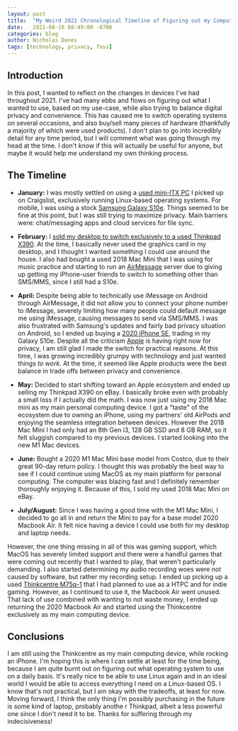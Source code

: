 ```yaml
---
layout: post
title:  "My Weird 2021 Chronological Timeline of Figuring out my Computing Devices"
date:   2021-08-16 08:49:00 -0700
categories: blog
author: Nicholas Danes
tags: [technology, privacy, foss]
---
```


## Introduction

In this post, I wanted to reflect on the changes in devices I've had throughout 2021. I've had many ebbs and flows on figuring out what I wanted to use, based on my use-case, while also trying to balance digital privacy and convenience. This has caused me to switch operating systems on several occasions, and also buy/sell many pieces of hardware (thankfully a majority of which were used products). I don't plan to go into incredibly detail for any time period, but I will comment what was going through my head at the time. I don't know if this will actually be useful for anyone, but maybe it would help me understand my own thinking process. 

## The Timeline

* **January:** I was mostly settled on using a [used mini-ITX PC](/blog/2021/01/03/mydesksetup-jan2021/) I picked up on Craigslist, exclusively running Linux-based operating systems. For mobile, I was using a stock [Samsung Galaxy S10e](/blog/2021/01/15/whats-on-my-phone-jan2021/). Things seemed to be fine at this point, but I was still trying to maximize privacy. Main barriers were: chat/messaging apps and cloud services for file sync.  

* **February:** I [sold my desktop to switch exclusively to a used Thinkpad X390](/blog/2021/02/06/desktop-to-laptop/). At the time, I basically never used the graphics card in my desktop, and I thought I wanted something I could use around the house. I also had bought a used 2018 Mac Mini that I was using for music practice and starting to run an [AirMessage](/blog/2021/02/02/privacy-fatigue/) server due to giving up getting my iPhone-user friends to switch to something other than SMS/MMS, since I still had a S10e.  

* **April:** Despite being able to technically use iMessage on Android through AirMessage, it did not allow you to connect your phone number to iMessage, severely limiting how many people could default message me using iMessage, causing messages to send via SMS/MMS. I was also frustrated with Samsung's updates and fairly bad privacy situation on Android, so I ended up buying a [2020 iPhone SE](/blog/2021/05/07/switched-to-iphone/), trading in my Galaxy S10e. Despite all the criticism [Apple](https://www.eff.org/deeplinks/2021/08/if-you-build-it-they-will-come-apple-has-opened-backdoor-increased-surveillance) is having right now for privacy, I am still glad I made the switch for practical reasons. At this time, I was growing incredibly grumpy with technology and just wanted things *to work*. At the time, it seemed like Apple products were the best balance in trade offs between privacy and convenience.

* **May:** Decided to start shifting toward an Apple ecosystem and ended up selling my Thinkpad X390 on eBay. I basically broke even with probably a small loss if I actually did the math. I was now just using my 2018 Mac mini as my main personal computing device. I got a "taste" of the ecosystem due to owning an iPhone, using my partners' old AirPods and enjoying the seamless integration between devices. However the 2018 Mac Mini I had only had an 8th Gen i3, 128 GB SSD and 8 GB RAM, so it felt sluggish compared to my previous devices. I started looking into the new M1 Mac devices.

* **June:** Bought a 2020 M1 Mac Mini base model from Costco, due to their great 90-day return policy. I thought this was probably the best way to see if I could continue using MacOS as my main platform for personal computing. The computer was blazing fast and I definitely remember thoroughly enjoying it. Because of this, I sold my used 2018 Mac Mini on eBay.

* **July/August:** Since I was having a good time with the M1 Mac Mini, I decided to go all in and return the Mini to pay for a base model 2020 Macbook Air. It felt nice having a device I could use both for my desktop and laptop needs. 

However, the one thing missing in all of this was gaming support, which MacOS has severely limited support and there were a handful games that were coming out recently that I wanted to play, that weren't particularly demanding. I also started determining my audio recording woes were not caused by software, but rather my recording setup. I ended up picking up a used [Thinkcentre M75q-1](/uses) that I had planned to use as a HTPC and for indie gaming. However, as I continued to use it, the Macbook Air went unused. That lack of use combined with wanting to not waste money, I ended up returning the 2020 Macbook Air and started using the Thinkcentre exclusively as my main computing device.  

## Conclusions

I am still using the Thinkcentre as my main computing device, while rocking an iPhone. I'm hoping this is where I can settle at least for the time being, because I am quite burnt out on figuring out what operating system to use on a daily basis. It's really nice to be able to use Linux again and in an ideal world I would be able to access everything I need on a Linux-based OS. I know that's not practical, but I am okay with the tradeoffs, at least for now. Moving forward, I think the only thing I'm possibly purchasing in the future is some kind of laptop, probably anothe
r Thinkpad, albeit a less powerful one since I don't need it to be. Thanks for suffering through my indecisiveness!  

